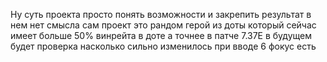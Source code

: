 Ну суть проекта просто понять возможности и закрепить результат в нем нет смысла сам проект это рандом герой из доты который сейчас имеет больше 50% винрейта в доте а точнее в патче 7.37E в будущем будет проверка насколько сильно изменилось
при вводе 6 фокус есть
